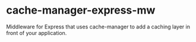 # cache-manager-express-mw
Middleware for Express that uses cache-manager to add a caching layer in front of your application.

